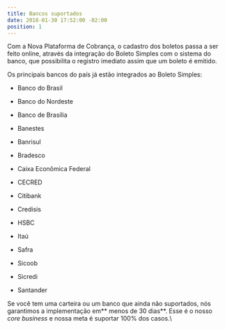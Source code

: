 ```yaml
---
title: Bancos suportados
date: 2018-01-30 17:52:00 -02:00
position: 1
---
```


Com a Nova Plataforma de Cobrança, o cadastro dos boletos passa a ser feito online, através da integração do Boleto Simples com o sistema do banco, que possibilita o registro imediato assim que um boleto é emitido.

Os principais bancos do país já estão integrados ao Boleto Simples:

* Banco do Brasil

* Banco do Nordeste

* Banco de Brasília

* Banestes

* Banrisul

* Bradesco

* Caixa Econômica Federal

* CECRED

* Citibank

* Credisis

* HSBC

* Itaú

* Safra

* Sicoob

* Sicredi

* Santander

Se você tem uma carteira ou um banco que ainda não suportados, nós garantimos a implementação em** menos de 30 dias**. Esse é o nosso *core business* e nossa meta é suportar 100% dos casos.\
